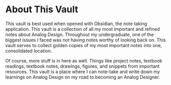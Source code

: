 # About This Vault

This vault is best used when opened with Obsidian, the note taking application. This vault is a collection of all my most important and refined notes about Analog Design. Throughout my undergraduate, one of the biggest issues I faced was not having notes worthy of looking back on. This vault serves to collect golden copies of my most important notes into one, consolidated location. 

Of course, more stuff is in here as well. Things like project notes, textbook readings, textbook notes, drawings, figures, and snippets from important resources. This vault is a place where I can note-take and write down my learnings on Analog Design on my road to becoming an Analog Designer. 